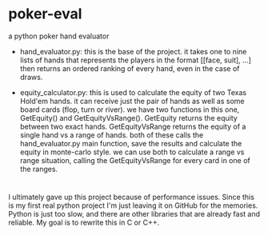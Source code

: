 # poker-eval
a python poker hand evaluator

- hand_evaluator.py:
  this is the base of the project.
  it takes one to nine lists of hands that represents the players in the format [[face, suit], ...]
then returns an ordered ranking of every hand, even in the case of draws.

- equity_calculator.py:
  this is used to calculate the equity of two Texas Hold'em hands.
  it can receive just the pair of hands as well as some board cards (flop, turn or river).
  we have two functions in this one, GetEquity() and GetEquityVsRange().
  GetEquity returns the equity between two exact hands.
  GetEquityVsRange returns the equity of a single hand vs a range of hands.
  both of these calls the hand_evaluator.py main function, save the results and calculate
the equity in monte-carlo style.
  we can use both to calculate a range vs range situation, calling the GetEquityVsRange for every card
in one of the ranges.

#

  I ultimately gave up this project because of performance issues.
  Since this is my first real python project I'm just leaving it on GitHub for the memories.
  Python is just too slow, and there are other libraries that are already fast and reliable.
  My goal is to rewrite this in C or C++.
